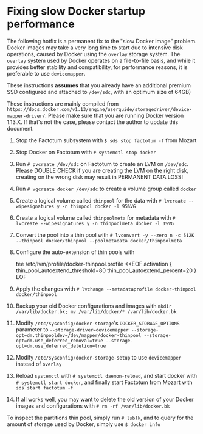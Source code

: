 # Fixing slow Docker startup performance

The following hotfix is a permanent fix to the "slow Docker image" problem. Docker images may take a very long time to start due to intensive disk operations, caused by Docker using the `overlay` storage system. The `overlay` system used by Docker operates on a file-to-file basis, and while it provides better stability and compatibility, for performance reasons, it is preferable to use `devicemapper`.

These instructions **assumes** that you already have an additional premium SSD configured and attached to `/dev/sdc`, with an optimum size of 64GB)

These instructions are mainly compiled from `https://docs.docker.com/v1.13/engine/userguide/storagedriver/device-mapper-driver/`. Please make sure that you are running Docker version 1.13.X. If that's not the case, please contact the author to update this document.

1. Stop the Factotum subsystem with `$ sds stop factotum -f` from Mozart
2. Stop Docker on Factotum with `# systemctl stop docker`
3. Run `# pvcreate /dev/sdc` on Factotum to create an LVM on `/dev/sdc`. Please DOUBLE CHECK if you are creating the LVM on the right disk, creating on the wrong disk may result in PERMANENT DATA LOSS!
4. Run `# vgcreate docker /dev/sdc` to create a volume group called `docker`
5. Create a logical volume called `thinpool` for the data with `# lvcreate --wipesignatures y -n thinpool docker -l 95%VG`
6. Create a logical volume called `thinpoolmeta` for metadata with `# lvcreate --wipesignatures y -n thinpoolmeta docker -l 1%VG`
7. Convert the pool into a thin pool with `# lvconvert -y --zero n -c 512K --thinpool docker/thinpool --poolmetadata docker/thinpoolmeta`
8. Configure the auto-extension of thin pools with

    tee /etc/lvm/profile/docker-thinpool.profile <<EOF
    activation {
    thin_pool_autoextend_threshold=80
    thin_pool_autoextend_percent=20
    }
    EOF

9. Apply the changes with `# lvchange --metadataprofile docker-thinpool docker/thinpool`
10. Backup your old Docker configurations and images with `mkdir /var/lib/docker.bk; mv /var/lib/docker/* /var/lib/docker.bk`
11. Modify `/etc/sysconfig/docker-storage`'s `DOCKER_STORAGE_OPTIONS` parameter to `--storage-driver=devicemapper --storage-opt=dm.thinpooldev=/dev/mapper/docker-thinpool --storage-opt=dm.use_deferred_removal=true --storage-opt=dm.use_deferred_deletion=true `
12. Modify `/etc/sysconfig/docker-storage-setup` to use `devicemapper` instead of `overlay`
13. Reload `systemctl` with `# systemctl daemon-reload`, and start docker with `# systemctl start docker`, and finally start Factotum from Mozart with `sds start factotum -f`
14. If all works well, you may want to delete the old version of your Docker images and configurations with `# rm -rf /var/lib/docker.bk`

To inspect the partitions thin pool, simply run `# lsblk`, and to query for the amount of storage used by Docker, simply use `$ docker info`
